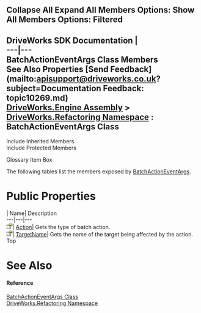 Collapse All Expand All Members Options: Show All  Members Options: Filtered   
---  
DriveWorks SDK Documentation  |   
---|---  
BatchActionEventArgs Class Members   
See Also Properties [Send Feedback](mailto:apisupport@driveworks.co.uk?subject=Documentation Feedback: topic10269.md)  
[DriveWorks.Engine Assembly](topic2156.md) > [DriveWorks.Refactoring Namespace](topic10266.md) : BatchActionEventArgs Class  
---  
  
Include Inherited Members    
Include Protected Members  


Glossary Item Box

The following tables list the members exposed by [BatchActionEventArgs](topic10269.md).

# Public Properties

| Name| Description  
---|---|---  
![Public Property](dotnetimages/publicProperty.gif)| [Action](topic10275.md)| Gets the type of batch action.   
![Public Property](dotnetimages/publicProperty.gif)| [TargetName](topic10276.md)| Gets the name of the target being affected by the action.   
Top

# See Also

#### Reference

[BatchActionEventArgs Class](topic10269.md)   
[DriveWorks.Refactoring Namespace](topic10266.md)


